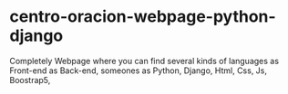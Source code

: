 # centro-oracion-webpage-python-django
Completely Webpage where you can find several kinds of languages as Front-end as Back-end, someones as Python, Django, Html, Css, Js, Boostrap5,
